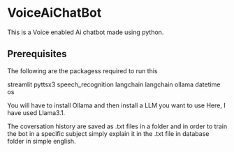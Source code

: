 # VoiceAiChatBot
 This is a Voice enabled Ai chatbot made using python.


## Prerequisites
 The following are the packagess required to run this

 streamlit
 pyttsx3
 speech_recognition
 langchain
 langchain ollama
 datetime
 os

You will have to install Ollama and then install a LLM you want to use
Here, I have used Llama3.1.

The coversation history are saved as .txt files in a folder and in order to 
train the bot in a specific subject simply explain it in the .txt file in
database folder in simple english.

